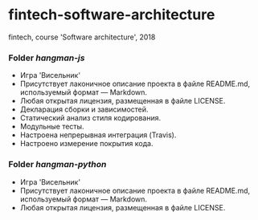 # fintech-software-architecture
fintech, course 'Software architecture', 2018

### Folder _hangman-js_

* Игра 'Висельник'
* Присутствует лаконичное описание проекта в файле README.md, используемый формат — Markdown.
* Любая открытая лицензия, размещенная в файле LICENSE.
* Декларация сборки и зависимостей.
* Статический анализ стиля кодирования.
* Модульные тесты.
* Настроена непрерывная интеграция (Travis).
* Настроено измерение покрытия кода.

### Folder _hangman-python_

* Игра 'Висельник'
* Присутствует лаконичное описание проекта в файле README.md, используемый формат — Markdown.
* Любая открытая лицензия, размещенная в файле LICENSE.
